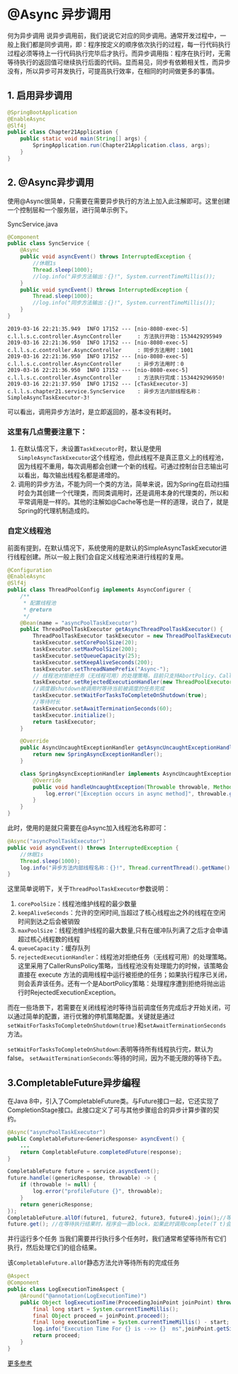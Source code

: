 # @Async 异步调用
何为异步调用
说异步调用前，我们说说它对应的同步调用。通常开发过程中，一般上我们都是同步调用，即：程序按定义的顺序依次执行的过程，每一行代码执行过程必须等待上一行代码执行完毕后才执行。而异步调用指：程序在执行时，无需等待执行的返回值可继续执行后面的代码。显而易见，同步有依赖相关性，而异步没有，所以异步可并发执行，可提高执行效率，在相同的时间做更多的事情。

## 1. 启用异步调用
```java
@SpringBootApplication
@EnableAsync
@Slf4j
public class Chapter21Application {
    public static void main(String[] args) {
        SpringApplication.run(Chapter21Application.class, args);
    }
}
```
## 2. @Async异步调用
使用@Async很简单，只需要在需要异步执行的方法上加入此注解即可。这里创建一个控制层和一个服务层，进行简单示例下。

SyncService.java
```java
@Component
public class SyncService {
    @Async
    public void asyncEvent() throws InterruptedException {
        //休眠1s
        Thread.sleep(1000);
        //log.info("异步方法输出：{}!", System.currentTimeMillis());
    }
    public void syncEvent() throws InterruptedException {
        Thread.sleep(1000);
        //log.info("同步方法输出：{}!", System.currentTimeMillis());
    }
}
```
```text
2019-03-16 22:21:35.949  INFO 17152 --- [nio-8080-exec-5] c.l.l.s.c.controller.AsyncController     : 方法执行开始：1534429295949
2019-03-16 22:21:36.950  INFO 17152 --- [nio-8080-exec-5] c.l.l.s.c.controller.AsyncController     : 同步方法用时：1001
2019-03-16 22:21:36.950  INFO 17152 --- [nio-8080-exec-5] c.l.l.s.c.controller.AsyncController     : 异步方法用时：0
2019-03-16 22:21:36.950  INFO 17152 --- [nio-8080-exec-5] c.l.l.s.c.controller.AsyncController     : 方法执行完成：1534429296950!
2019-03-16 22:21:37.950  INFO 17152 --- [cTaskExecutor-3] c.l.l.s.chapter21.service.SyncService    : 异步方法内部线程名称：SimpleAsyncTaskExecutor-3!
```
可以看出，调用异步方法时，是立即返回的，基本没有耗时。
### 这里有几点需要注意下：

1. 在默认情况下，未设置`TaskExecutor`时，默认是使用`SimpleAsyncTaskExecutor`这个线程池，但此线程不是真正意义上的线程池，因为线程不重用，每次调用都会创建一个新的线程。可通过控制台日志输出可以看出，每次输出线程名都是递增的。
2. 调用的异步方法，不能为同一个类的方法，简单来说，因为Spring在启动扫描时会为其创建一个代理类，而同类调用时，还是调用本身的代理类的，所以和平常调用是一样的。其他的注解如@Cache等也是一样的道理，说白了，就是Spring的代理机制造成的。

### 自定义线程池
前面有提到，在默认情况下，系统使用的是默认的SimpleAsyncTaskExecutor进行线程创建。所以一般上我们会自定义线程池来进行线程的复用。
```java
@Configuration
@EnableAsync
@Slf4j
public class ThreadPoolConfig implements AsyncConfigurer {
    /**
     * 配置线程池
     * @return
     */
    @Bean(name = "asyncPoolTaskExecutor")
    public ThreadPoolTaskExecutor getAsyncThreadPoolTaskExecutor() {
        ThreadPoolTaskExecutor taskExecutor = new ThreadPoolTaskExecutor();
        taskExecutor.setCorePoolSize(20);
        taskExecutor.setMaxPoolSize(200);
        taskExecutor.setQueueCapacity(25);
        taskExecutor.setKeepAliveSeconds(200);
        taskExecutor.setThreadNamePrefix("Async-");
        // 线程池对拒绝任务（无线程可用）的处理策略，目前只支持AbortPolicy、CallerRunsPolicy；默认为后者
        taskExecutor.setRejectedExecutionHandler(new ThreadPoolExecutor.CallerRunsPolicy());
        //调度器shutdown被调用时等待当前被调度的任务完成
        taskExecutor.setWaitForTasksToCompleteOnShutdown(true);
        //等待时长
        taskExecutor.setAwaitTerminationSeconds(60);
        taskExecutor.initialize();
        return taskExecutor;
    }

    @Override
    public AsyncUncaughtExceptionHandler getAsyncUncaughtExceptionHandler() {
        return new SpringAsyncExceptionHandler();
    }

    class SpringAsyncExceptionHandler implements AsyncUncaughtExceptionHandler {
        @Override
        public void handleUncaughtException(Throwable throwable, Method method, Object... obj) {
            log.error("[Exception occurs in async method]", throwable.getMessage());
        }
    }
}
```
此时，使用的是就只需要在@Async加入线程池名称即可：
```java
@Async("asyncPoolTaskExecutor")
public void asyncEvent() throws InterruptedException {
    //休眠1s
    Thread.sleep(1000);
    log.info("异步方法内部线程名称：{}!", Thread.currentThread().getName());
}
```
这里简单说明下，关于`ThreadPoolTaskExecutor`参数说明：
1. `corePoolSize`：线程池维护线程的最少数量
2. `keepAliveSeconds`：允许的空闲时间,当超过了核心线程出之外的线程在空闲时间到达之后会被销毁
3. `maxPoolSize`：线程池维护线程的最大数量,只有在缓冲队列满了之后才会申请超过核心线程数的线程
4. `queueCapacity`：缓存队列
5. `rejectedExecutionHandler`：线程池对拒绝任务（无线程可用）的处理策略。这里采用了CallerRunsPolicy策略，当线程池没有处理能力的时候，该策略会直接在 execute 方法的调用线程中运行被拒绝的任务；如果执行程序已关闭，则会丢弃该任务。还有一个是AbortPolicy策略：处理程序遭到拒绝将抛出运行时RejectedExecutionException。

而在一些场景下，若需要在关闭线程池时等待当前调度任务完成后才开始关闭，可以通过简单的配置，进行优雅的停机策略配置。关键就是通过`setWaitForTasksToCompleteOnShutdown(true)`和`setAwaitTerminationSeconds`方法。

`setWaitForTasksToCompleteOnShutdown`:表明等待所有线程执行完，默认为false。
`setAwaitTerminationSeconds`:等待的时间，因为不能无限的等待下去。


## 3.CompletableFuture异步编程
在Java 8中，引入了CompletableFuture类。与Future接口一起，它还实现了CompletionStage接口。此接口定义了可与其他步骤组合的异步计算步骤的契约。
```java
@Async("asyncPoolTaskExecutor")
public CompletableFuture<GenericResponse> asyncEvent() {
    ...
    return CompletableFuture.completedFuture(response);
}

CompletableFuture future = service.asyncEvent();
future.handle((genericResponse, throwable) -> {
    if (throwable != null) {
        log.error("profileFuture {}", throwable);
    }
    return genericResponse;
});
CompletableFuture.allOf(future1, future2, future3, future4).join();//等待所有县城执行完毕
future.get(); //在等待执行结果时，程序会一直block，如果此时调用complete(T t)会立即执行。
```

并行运行多个任务
当我们需要并行执行多个任务时，我们通常希望等待所有它们执行，然后处理它们的组合结果。

该`CompletableFuture.allOf`静态方法允许等待所有的完成任务


```java
@Aspect
@Component
public class LogExecutionTimeAspect {
    @Around("@annotation(LogExecutionTime)")
    public Object logExecutionTime(ProceedingJoinPoint joinPoint) throws Throwable {
        final long start = System.currentTimeMillis();
        final Object proceed = joinPoint.proceed();
        final long executionTime = System.currentTimeMillis() - start;
        log.info("Execution Time For {} is -->> {}  ms",joinPoint.getSignature(),executionTime);
        return proceed;
    }
}
```

[更多参考](https://juejin.im/post/5ca47aa0e51d457131257269#heading-4)